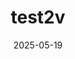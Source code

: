 ---
title: "test2v"
date: 2025-05-19
time: 5
description: "ХХХ"
featuredImageThumbnail: "/assets/images/2025-05-19-test-two-vi/preview.jpg"
tags:
  - ХХХ
  - ХХХ
layout: layouts/post.hbs
likes: 0
---